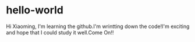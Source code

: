 # hello-world
Hi Xiaoming,
I'm learning the github.I'm wrintting down the code!I'm exciting and hope that I could study it well.Come On!!
